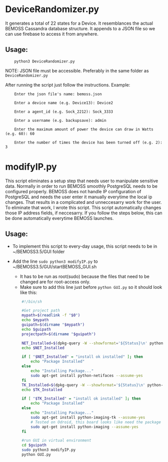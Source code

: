 # DeviceRandomizer.py
It generates a total of 22 states for a Device. It resemblances the actual BEMOSS Cassandra database structure. It appends to a JSON file so we can use firebase to access it from anywhere.

## Usage:
```
    python3 DeviceRandomizer.py
```
NOTE: JSON file must be accessible. Preferably in the same folder as <code>DeviceRandomizer.py</code>

After running the script just follow the instructions.
Example:
```
    Enter the json file's name: bemoss.json

    Enter a device name (e.g. Device13): Device2

    Enter a agent_id (e.g. Sock_2212): Sock_3333

    Enter a username (e.g. backupsave): admin

    Enter the maximum amount of power the device can draw in Watts (e.g. 60): 60

    Enter the number of times the device has been turned off (e.g. 2): 3
```

# modifyIP.py
This script eliminates a setup step that needs user to manipulate sensitive data. Normally in order to run BEMOSS smoothly PostgreSQL needs to be configured properly. BEMOSS does not handle IP configuration of PostgreSQL and needs the user enter it manually everytime the local ip changes. That results in a complicated and unneccesarry work for the user. To eliminate that work, I wrote this script. This script automatically changes those IP address fields, if neccesarry. If you follow the steps below, this can be done automatically everytime BEMOSS launches.

## Usage:
- To implement this script to every-day usage, this script needs to be in ~/BEMOSS3.5/GUI folder
- Add the line <code>sudo python3 modifyIP.py</code> to ~/BEMOSS3.5/GUI/startBEMOSS_GUI.sh
    - It has to be run as root(sudo) because the files that need to be changed are for root-access only.
    - Make sure to add this line just before <code>python GUI.py</code> so it should look like this:

    ```bash
        #!/bin/sh

        #Get project path
        mypath=$(readlink -f "$0")
        echo $mypath
        guipath=$(dirname "$mypath")
        echo $guipath
        projectpath=$(dirname "$guipath")

        NET_Installed=$(dpkg-query -W --showformat='${Status}\n' python-netifaces|grep "install ok      installed")
        echo $NET_Installed

        if [ "$NET_Installed" = "install ok installed" ]; then
        	echo "Package Installed"
        else
        	echo "Installing Package..."
        	sudo apt-get install python-netifaces --assume-yes
        fi
        TK_Installed=$(dpkg-query -W --showformat='${Status}\n' python-imaging-tk|grep "install ok      installed")
        echo $TK_Installed

        if [ "$TK_Installed" = "install ok installed" ]; then
        	echo "Package Installed"
        else
        	echo "Installing Package..."
        	sudo apt-get install python-imaging-tk --assume-yes
        	# Tested on Odroid, this board looks like need the package below.
        	sudo apt-get install python-imaging --assume-yes
        fi

        #run GUI in virtual environment
        cd $guipath
        sudo python3 modifyIP.py
        python GUI.py
    ```